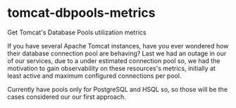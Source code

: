 # tomcat-dbpools-metrics
Get Tomcat's Database Pools utilization metrics


If you have several Apache Tomcat instances, have you ever wondered how their database connection pool are behaving? Last we had an outage in our of our services, due to a under estimated connection pool so, we had the motivation to gain observability on these resources's metrics, initially at least active and maximum configured connections per pool.

Currently have pools only for PostgreSQL and HSQL so, so those will be the cases considered our our first approach.
